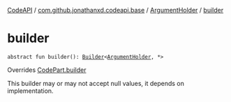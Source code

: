 [CodeAPI](../../index.md) / [com.github.jonathanxd.codeapi.base](../index.md) / [ArgumentHolder](index.md) / [builder](.)

# builder

`abstract fun builder(): `[`Builder`](-builder/index.md)`<`[`ArgumentHolder`](index.md)`, *>`

Overrides [CodePart.builder](../../com.github.jonathanxd.codeapi/-code-part/builder.md)

This builder may or may not accept null values, it depends on implementation.

